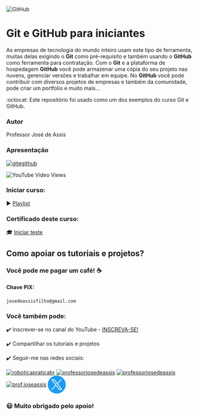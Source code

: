 ![GitHub](https://img.shields.io/github/license/professorjosedeassis/git)

# Git e GitHub para iniciantes
As empresas de tecnologia do mundo inteiro usam este tipo de ferramenta, muitas delas exigindo o **Git** como pré-requisito e também usando o **GitHub** como ferramenta para contratação. Com o **Git** e a plataforma de hospedagem **GitHub** você pode armazenar uma cópia do seu projeto nas nuvens, gerenciar versões e trabalhar em equipe. No **GitHub** você pode contribuir com diversos projetos de empresas e também da comunidade, pode criar um portfolio e muito mais...

:octocat: Este repositório foi usado como um dos exemplos do curso Git e GitHub.
### Autor
Professor José de Assis
### Apresentação
[![gitegithub](https://img.youtube.com/vi/FF1f4bKYhoo/0.jpg)](https://youtu.be/FF1f4bKYhoo?si=qvbcajvGGSBLs1Mq "Assistir no YouTube")

![YouTube Video Views](https://img.shields.io/youtube/views/FF1f4bKYhoo?style=social)
### Iniciar curso:
▶️ [Playlist](https://www.youtube.com/playlist?list=PLbEOwbQR9lqzK14I7OOeREEIE4k6rjgIj)
### Certificado deste curso:
🎓 [Iniciar teste](https://docs.google.com/forms/d/e/1FAIpQLSf4f-CAE9NwbXU2HIwkQpjRZ20uihxazdQQq7LbiT_HmRJAiA/viewform)
## Como apoiar os tutoriais e projetos?
### Você pode me pagar um café! ☕

#### Chave PIX:
` josedeassisfilho@gmail.com `
### Você também pode:
:heavy_check_mark: Inscrever-se no canal do YouTube - [INSCREVA-SE!](https://www.youtube.com/c/RoboticapraticaBr/?sub_confirmation=1)

:heavy_check_mark: Compartilhar os tutoriais e projetos

:heavy_check_mark: Seguir-me nas redes sociais:
<p align="left">
<a href="https://www.youtube.com/c/roboticapraticabr" target="blank"><img align="center" src="https://github.com/professorjosedeassis/joseassis/blob/main/img/youtube.png" alt="roboticapraticabr" height="48" width="48" /></a>
<a href="https://linkedin.com/in/professorjosedeassis" target="blank"><img align="center" src="https://github.com/professorjosedeassis/joseassis/blob/main/img/linkedin.png" alt="professorjosedeassis" height="48" width="48" /></a>
<a href="https://fb.com/professorjosedeassis" target="blank"><img align="center" src="https://github.com/professorjosedeassis/joseassis/blob/main/img/facebook.png" alt="professorjosedeassis" height="48" width="48" /></a>
<a href="https://instagram.com/prof.joseassis" target="blank"><img align="center" src="https://github.com/professorjosedeassis/joseassis/blob/main/img/instagram.png" alt="prof.joseassis" height="48" width="48" /></a>
<a href="https://twitter.com/joseassis" target="blank"><img align="center" src="https://github.com/professorjosedeassis/joseassis/blob/main/img/twitter.png" alt="joseassis" height="48" width="48" /></a>
</p>

### :smiley: Muito obrigado pelo apoio!
